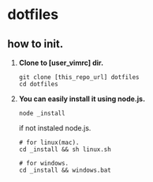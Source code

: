 # dotfiles

## how to init.

1. **Clone to [user_vimrc] dir.**
    ```
    git clone [this_repo_url] dotfiles
    cd dotfiles
    ```
1. **You can easily install it using node.js.**
    ```
    node _install
    ```
    if not instaled node.js.
    ```
    # for linux(mac).
    cd _install && sh linux.sh

    # for windows.
    cd _install && windows.bat
    ```